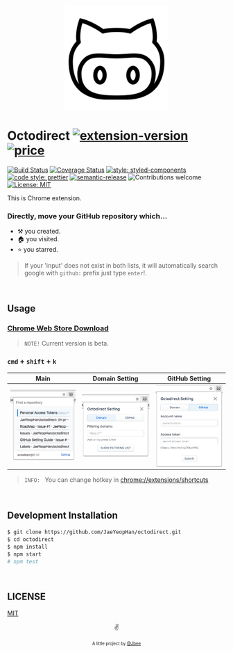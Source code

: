 <div align="center">
    <img src="./assets/octodirect_logo.png" width="240px" alt="octodirect-logo">
</div>

# Octodirect [![extension-version](https://badgen.net/chrome-web-store/v/fmhgcellhhleloebmhbmdncogdddkkag)](https://chrome.google.com/webstore/detail/octodirect/fmhgcellhhleloebmhbmdncogdddkkag?hl=ko) [![price](https://badgen.net/chrome-web-store/price/fmhgcellhhleloebmhbmdncogdddkkag)](https://chrome.google.com/webstore/detail/octodirect/fmhgcellhhleloebmhbmdncogdddkkag?hl=ko)

[![Build Status](https://travis-ci.org/JaeYeopHan/octodirect.svg?branch=master)](https://travis-ci.org/JaeYeopHan/octodirect)
[![Coverage Status](https://coveralls.io/repos/github/JaeYeopHan/octodirect/badge.svg?branch=master)](https://coveralls.io/github/JaeYeopHan/octodirect?branch=master)
[![style: styled-components](https://img.shields.io/badge/style-%F0%9F%92%85%20styled--components-orange.svg?colorB=daa357&colorA=db748e)](https://github.com/styled-components/styled-components)
[![code style: prettier](https://img.shields.io/badge/code_style-prettier-ff69b4.svg?style=flat-square)](https://github.com/prettier/prettier)
[![semantic-release](https://img.shields.io/badge/%20%20%F0%9F%93%A6%F0%9F%9A%80-semantic--release-e10079.svg)](https://github.com/semantic-release/semantic-release)
![Contributions welcome](https://img.shields.io/badge/contributions-welcome-brightgreen.svg)
[![License: MIT](https://img.shields.io/packagist/l/doctrine/orm.svg)](https://opensource.org/licenses/MIT)

This is Chrome extension.

### Directly, move your GitHub repository which...

- ⚒️ you created.
- 🏠 you visited.
- ⭐ you starred.

> If your 'input' does not exist in both lists, it will automatically search google with `github:` prefix just type `enter`!.

</br>

## Usage

### [Chrome Web Store Download](https://chrome.google.com/webstore/detail/octodirect/fmhgcellhhleloebmhbmdncogdddkkag?hl=ko)

> `NOTE!` Current version is beta.

### `cmd` + `shift` + `k`

<div align="center">

| Main                                                           | Domain Setting                                                 | GitHub Setting                                                 |
| :------------------------------------------------------------: | :------------------------------------------------------------: | :------------------------------------------------------------: |
| <img src="./assets/octodirect_screenshot_1.png" width="200px"> | <img src="./assets/octodirect_screenshot_2.png" width="200px"> | <img src="./assets/octodirect_screenshot_3.png" width="200px"> |

</div>

> `INFO: ` You can change hotkey in [chrome://extensions/shortcuts](chrome://extensions/shortcuts)

</br>

## Development Installation

```sh
$ git clone https://github.com/JaeYeopHan/octodirect.git
$ cd octodirect
$ npm install
$ npm start
# npm test
```

</br>

## LICENSE

[MIT](https://github.com/JaeYeopHan/octodirect/blob/master/LICENSE)

<p align="center">✌️</p>
<p align="center">
<sub><sup>A little project by <a href="https://jbee-resume.now.sh/">@Jbee</a></sup></sub>
</p>
